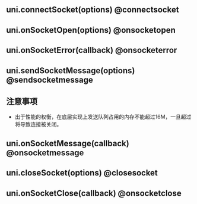 ## uni.connectSocket(options) @connectsocket

<!-- UTSAPIJSON.connectSocket.description -->

<!-- UTSAPIJSON.connectSocket.compatibility -->

<!-- UTSAPIJSON.connectSocket.param -->

<!-- UTSAPIJSON.connectSocket.returnValue -->

<!-- UTSAPIJSON.connectSocket.example -->

<!-- UTSAPIJSON.connectSocket.tutorial -->

## uni.onSocketOpen(options) @onsocketopen

<!-- UTSAPIJSON.onSocketOpen.description -->

<!-- UTSAPIJSON.onSocketOpen.compatibility -->

<!-- UTSAPIJSON.onSocketOpen.param -->

<!-- UTSAPIJSON.onSocketOpen.returnValue -->

<!-- UTSAPIJSON.onSocketOpen.example -->

<!-- UTSAPIJSON.onSocketOpen.tutorial -->

## uni.onSocketError(callback) @onsocketerror

<!-- UTSAPIJSON.onSocketError.description -->

<!-- UTSAPIJSON.onSocketError.compatibility -->

<!-- UTSAPIJSON.onSocketError.param -->

<!-- UTSAPIJSON.onSocketError.returnValue -->

<!-- UTSAPIJSON.onSocketError.example -->

<!-- UTSAPIJSON.onSocketError.tutorial -->

## uni.sendSocketMessage(options) @sendsocketmessage

<!-- UTSAPIJSON.sendSocketMessage.description -->

<!-- UTSAPIJSON.sendSocketMessage.compatibility -->

<!-- UTSAPIJSON.sendSocketMessage.param -->

<!-- UTSAPIJSON.sendSocketMessage.returnValue -->

<!-- UTSAPIJSON.sendSocketMessage.example -->

<!-- UTSAPIJSON.sendSocketMessage.tutorial -->

## 注意事项

* 出于性能的权衡，在底层实现上发送队列占用的内存不能超过16M，一旦超过将导致连接被关闭。

## uni.onSocketMessage(callback) @onsocketmessage

<!-- UTSAPIJSON.onSocketMessage.description -->

<!-- UTSAPIJSON.onSocketMessage.compatibility -->

<!-- UTSAPIJSON.onSocketMessage.param -->

<!-- UTSAPIJSON.onSocketMessage.returnValue -->

<!-- UTSAPIJSON.onSocketMessage.example -->

<!-- UTSAPIJSON.onSocketMessage.tutorial -->

## uni.closeSocket(options) @closesocket

<!-- UTSAPIJSON.closeSocket.description -->

<!-- UTSAPIJSON.closeSocket.compatibility -->

<!-- UTSAPIJSON.closeSocket.param -->

<!-- UTSAPIJSON.closeSocket.returnValue -->

<!-- UTSAPIJSON.closeSocket.example -->

<!-- UTSAPIJSON.closeSocket.tutorial -->

## uni.onSocketClose(callback) @onsocketclose

<!-- UTSAPIJSON.onSocketClose.description -->

<!-- UTSAPIJSON.onSocketClose.compatibility -->

<!-- UTSAPIJSON.onSocketClose.param -->

<!-- UTSAPIJSON.onSocketClose.returnValue -->

<!-- UTSAPIJSON.onSocketClose.example -->

<!-- UTSAPIJSON.onSocketClose.tutorial -->

<!-- UTSAPIJSON.websocket-global.example -->

<!-- UTSAPIJSON.general_type.name -->

<!-- UTSAPIJSON.general_type.param -->
